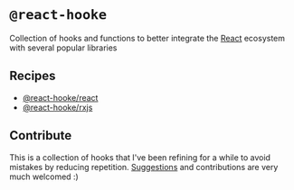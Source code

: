 # `@react-hooke`

Collection of hooks and functions to better integrate the [React](https://reactjs.org/) ecosystem with several popular libraries

## Recipes

- [@react-hooke/react](packages/react/README.md)
- [@react-hooke/rxjs](packages/rxjs/README.md)

## Contribute

This is a collection of hooks that I've been refining for a while to avoid mistakes by reducing repetition. [Suggestions](https://github.com/marcotoniut/react-hooke/issues) and contributions are very much welcomed :\)
